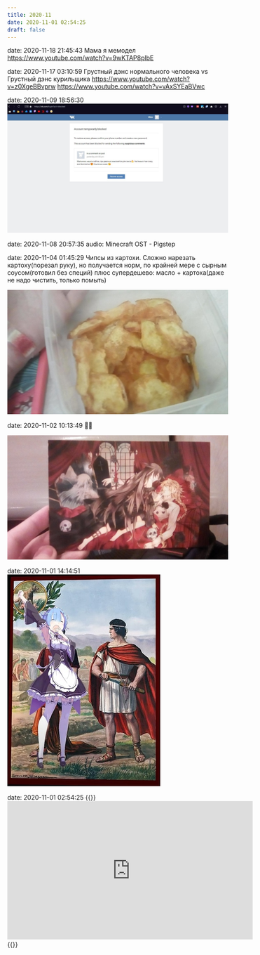 ```yaml
---
title: 2020-11
date: 2020-11-01 02:54:25
draft: false
---
```


date: 2020-11-18 21:45:43
Мама я мемодел
https://www.youtube.com/watch?v=9wKTAP8plbE

date: 2020-11-17 03:10:59
Грустный дэнс нормального человека vs Грустный дэнс курильщика
https://www.youtube.com/watch?v=z0XgeBBvprw
https://www.youtube.com/watch?v=vAxSYEaBVwc

date: 2020-11-09 18:56:30
![](/img/vk/2sBfQOLUryM.jpg)

date: 2020-11-08 20:57:35
audio: Minecraft OST - Pigstep 

date: 2020-11-04 01:45:29
Чипсы из картохи. Сложно нарезать картоху(порезал руку), но получается норм, по крайней мере с сырным соусом(готовил без специй) плюс супердешево: масло + картоха(даже не надо чистить, только помыть)

![](/img/vk/lrdEog0bHVc.jpg)

date: 2020-11-02 10:13:49
👌🏻

![](/img/vk/AMXryrAlQ0M.jpg)

date: 2020-11-01 14:14:51
![](/img/vk/WpKA3rvJFHA.jpg)

date: 2020-11-01 02:54:25
{{<rawhtml>}}<iframe width="560" height="315" src="https://www.youtube.com/embed/HL2XhRNwuys" title="YouTube video player" frameborder="0" allow="accelerometer; autoplay; clipboard-write; encrypted-media; gyroscope; picture-in-picture" allowfullscreen></iframe>{{</rawhtml>}}
